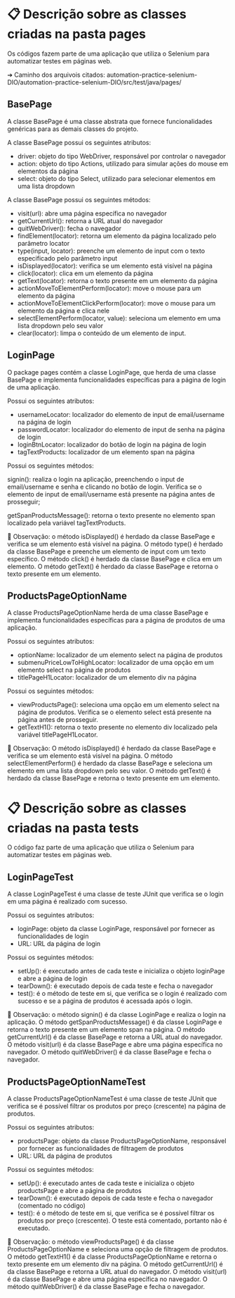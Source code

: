 <h1>📋 Descrição sobre as classes criadas na pasta pages</h1>

Os códigos fazem parte de uma aplicação que utiliza o Selenium para automatizar testes em páginas web. 

➔ Caminho dos arquivois citados: automation-practice-selenium-DIO/automation-practice-selenium-DIO/src/test/java/pages/

<h2>BasePage</h2>

A classe BasePage é uma classe abstrata que fornece funcionalidades genéricas para as demais classes do projeto.

A classe BasePage possui os seguintes atributos:

- driver: objeto do tipo WebDriver, responsável por controlar o navegador
- action: objeto do tipo Actions, utilizado para simular ações do mouse em elementos da página
- select: objeto do tipo Select, utilizado para selecionar elementos em uma lista dropdown

A classe BasePage possui os seguintes métodos:

- visit(url): abre uma página específica no navegador
- getCurrentUrl(): retorna a URL atual do navegador
- quitWebDriver(): fecha o navegador
- findElement(locator): retorna um elemento da página localizado pelo parâmetro locator
- type(input, locator): preenche um elemento de input com o texto especificado pelo parâmetro input
- isDisplayed(locator): verifica se um elemento está visível na página
- click(locator): clica em um elemento da página
- getText(locator): retorna o texto presente em um elemento da página
- actionMoveToElementPerform(locator): move o mouse para um elemento da página
- actionMoveToElementClickPerform(locator): move o mouse para um elemento da página e clica nele
- selectElementPerform(locator, value): seleciona um elemento em uma lista dropdown pelo seu valor
- clear(locator): limpa o conteúdo de um elemento de input.

<h2>LoginPage</h2>

O package pages contém a classe LoginPage, que herda de uma classe BasePage e implementa funcionalidades específicas para a página de login de uma aplicação.

Possui os seguintes atributos:

- usernameLocator: localizador do elemento de input de email/username na página de login
- passwordLocator: localizador do elemento de input de senha na página de login
- loginBtnLocator: localizador do botão de login na página de login
- tagTextProducts: localizador de um elemento span na página

Possui os seguintes métodos:

signin(): realiza o login na aplicação, preenchendo o input de email/username e senha e clicando no botão de login. Verifica se o elemento de input de email/username está presente na página antes de prosseguir;

getSpanProductsMessage(): retorna o texto presente no elemento span localizado pela variável tagTextProducts.

🔸 Observação: o método isDisplayed() é herdado da classe BasePage e verifica se um elemento está visível na página. O método type() é herdado da classe BasePage e preenche um elemento de input com um texto específico. O método click() é herdado da classe BasePage e clica em um elemento. O método getText() é herdado da classe BasePage e retorna o texto presente em um elemento.

<h2>ProductsPageOptionName</h2>
A classe ProductsPageOptionName herda de uma classe BasePage e implementa funcionalidades específicas para a página de produtos de uma aplicação.

Possui os seguintes atributos:

- optionName: localizador de um elemento select na página de produtos
- submenuPriceLowToHighLocator: localizador de uma opção em um elemento select na página de produtos
- titlePageH1Locator: localizador de um elemento div na página

Possui os seguintes métodos:

- viewProductsPage(): seleciona uma opção em um elemento select na página de produtos. Verifica se o elemento select está presente na página antes de prosseguir.
- getTextH1(): retorna o texto presente no elemento div localizado pela variável titlePageH1Locator.

🔸 Observação: O método isDisplayed() é herdado da classe BasePage e verifica se um elemento está visível na página. O método selectElementPerform() é herdado da classe BasePage e seleciona um elemento em uma lista dropdown pelo seu valor. O método getText() é herdado da classe BasePage e retorna o texto presente em um elemento.

<h1>📋 Descrição sobre as classes criadas na pasta tests</h1>

O código faz parte de uma aplicação que utiliza o Selenium para automatizar testes em páginas web.

<h2>LoginPageTest</h2>
A classe LoginPageTest é uma classe de teste JUnit que verifica se o login em uma página é realizado com sucesso.

Possui os seguintes atributos:

- loginPage: objeto da classe LoginPage, responsável por fornecer as funcionalidades de login
- URL: URL da página de login

Possui os seguintes métodos:

- setUp(): é executado antes de cada teste e inicializa o objeto loginPage e abre a página de login
- tearDown(): é executado depois de cada teste e fecha o navegador
- test(): é o método de teste em si, que verifica se o login é realizado com sucesso e se a página de produtos é acessada após o login.

🔸 Observação: o método signin() é da classe LoginPage e realiza o login na aplicação. O método getSpanProductsMessage() é da classe LoginPage e retorna o texto presente em um elemento span na página. O método getCurrentUrl() é da classe BasePage e retorna a URL atual do navegador. O método visit(url) é da classe BasePage e abre uma página específica no navegador. O método quitWebDriver() é da classe BasePage e fecha o navegador.

<h2>ProductsPageOptionNameTest</h2>
A classe ProductsPageOptionNameTest é uma classe de teste JUnit que verifica se é possível filtrar os produtos por preço (crescente) na página de produtos.

Possui os seguintes atributos:

- productsPage: objeto da classe ProductsPageOptionName, responsável por fornecer as funcionalidades de filtragem de produtos
- URL: URL da página de produtos

Possui os seguintes métodos:

- setUp(): é executado antes de cada teste e inicializa o objeto productsPage e abre a página de produtos
- tearDown(): é executado depois de cada teste e fecha o navegador (comentado no código)
- test(): é o método de teste em si, que verifica se é possível filtrar os produtos por preço (crescente). O teste está comentado, portanto não é executado.

🔸 Observação: o método viewProductsPage() é da classe ProductsPageOptionName e seleciona uma opção de filtragem de produtos. O método getTextH1() é da classe ProductsPageOptionName e retorna o texto presente em um elemento div na página. O método getCurrentUrl() é da classe BasePage e retorna a URL atual do navegador. O método visit(url) é da classe BasePage e abre uma página específica no navegador. O método quitWebDriver() é da classe BasePage e fecha o navegador.
